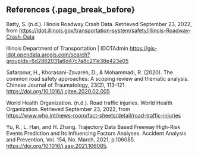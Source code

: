 ## References {.page_break_before}

<!-- Explicitly insert bibliography here -->

Batty, S. (n.d.). Illinois Roadway Crash Data. Retrieved September 23, 2022, from https://idot.illinois.gov/transportation-system/safety/Illinois-Roadway-Crash-Data

Illinois Department of Transportation | IDOTAdmin
https://gis-idot.opendata.arcgis.com/search?groupIds=6d2862031a6d47c7a8c211e38e423e05

Safarpour, H., Khorasani-Zavareh, D., & Mohammadi, R. (2020). The common road safety approaches: A scoping review and thematic analysis. Chinese Journal of Traumatology, 23(2), 113–121. https://doi.org/10.1016/j.cjtee.2020.02.005

World Health Organization. (n.d.). Road traffic injuries. World Health Organization. Retrieved September 23, 2022, from https://www.who.int/news-room/fact-sheets/detail/road-traffic-injuries 

Yu, R., L. Han, and H. Zhang. Trajectory Data Based Freeway High-Risk Events Prediction and Its Influencing Factors Analyses. Accident Analysis and Prevention, Vol. 154, No. March, 2021, p.106085. https://doi.org/10.1016/j.aap.2021.106085.

<div id="refs"></div>
